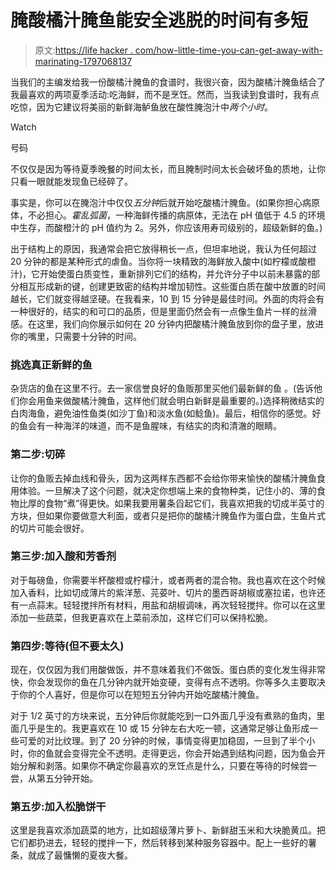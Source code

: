 # 腌酸橘汁腌鱼能安全逃脱的时间有多短

> 原文:[https://life hacker . com/how-little-time-you-can-get-away-with-marinating-1797068137](https://lifehacker.com/how-little-time-you-can-safely-get-away-with-marinating-1797068137)

当我们的主编发给我一份酸橘汁腌鱼的食谱时，我很兴奋，因为酸橘汁腌鱼结合了我最喜欢的两项夏季活动:吃海鲜，而不是烹饪。然而，当我读到食谱时，我有点吃惊，因为它建议将美丽的新鲜海鲈鱼放在酸性腌泡汁中*两个小时*。

Watch

号码

不仅仅是因为等待夏季晚餐的时间太长，而且腌制时间太长会破坏鱼的质地，让你只看一眼就能发现鱼已经碎了。

事实是，你可以在腌泡汁中仅仅*五分钟*后就开始吃酸橘汁腌鱼。(如果你担心病原体，不必担心。*霍乱弧菌*，一种海鲜传播的病原体，无法在 pH 值低于 4.5 的环境中生存，而酸橙汁的 pH 值约为 2。另外，你应该用寿司级别的，超级新鲜的鱼。)

出于结构上的原因，我通常会把它放得稍长一点，但坦率地说，我认为任何超过 20 分钟的都是某种形式的虐鱼。当你将一块精致的海鲜放入酸中(如柠檬或酸橙汁)，它开始使蛋白质变性，重新排列它们的结构，并允许分子中以前未暴露的部分相互形成新的键，创建更致密的结构并增加韧性。这些蛋白质在酸中放置的时间越长，它们就变得越坚硬。在我看来，10 到 15 分钟是最佳时间。外面的肉将会有一种很好的，结实的和可口的品质，但是里面仍然会有一点像生鱼片一样的丝滑感。在这里，我们向你展示如何在 20 分钟内把酸橘汁腌鱼放到你的盘子里，放进你的嘴里，只需要十分钟的时间。

### 挑选真正新鲜的鱼

杂货店的鱼在这里不行。去一家信誉良好的鱼贩那里买他们最新鲜的鱼 。(告诉他们你会用鱼来做酸橘汁腌鱼，这样他们就会明白新鲜是最重要的。)选择稍微结实的白肉海鱼，避免油性鱼类(如沙丁鱼)和淡水鱼(如鲶鱼)。最后，相信你的感觉。好的鱼会有一种海洋的味道，而不是鱼腥味，有结实的肉和清澈的眼睛。

### 第二步:切碎

让你的鱼贩去掉血线和骨头，因为这两样东西都不会给你带来愉快的酸橘汁腌鱼食用体验。一旦解决了这个问题，就决定你想端上来的食物种类，记住小的、薄的食物比厚的食物“煮”得更快。如果我要用薯条舀起它们，我喜欢把我的切成半英寸的方块，但如果你要做意大利面，或者只是把你的酸橘汁腌鱼作为蛋白盘，生鱼片式的切片可能会很好。

### 第三步:加入酸和芳香剂

对于每磅鱼，你需要半杯酸橙或柠檬汁，或者两者的混合物。我也喜欢在这个时候加入香料，比如切成薄片的紫洋葱、芫荽叶、切片的墨西哥胡椒或塞拉诺，也许还有一点蒜末。轻轻搅拌所有材料，用盐和胡椒调味，再次轻轻搅拌。你可以在这里添加一些蔬菜，但我更喜欢在上菜前添加，这样它们可以保持松脆。

### 第四步:等待(但不要太久)

现在，仅仅因为我们用酸做饭，并不意味着我们不做饭。蛋白质的变化发生得非常快，你会发现你的鱼在几分钟内就开始变硬，变得有点不透明。你等多久主要取决于你的个人喜好，但是你可以在短短五分钟内开始吃酸橘汁腌鱼。

对于 1/2 英寸的方块来说，五分钟后你就能吃到一口外面几乎没有煮熟的鱼肉，里面几乎是生的。我更喜欢在 10 或 15 分钟左右大吃一顿，这通常足够让鱼形成一些可爱的对比纹理。到了 20 分钟的时候，事情变得更加稳固，一旦到了半个小时，你的鱼就会变得完全不透明。走得更远，你会开始遇到结构问题，因为鱼会开始分解和剥落。如果你不确定你最喜欢的烹饪点是什么，只要在等待的时候尝一尝，从第五分钟开始。

### 第五步:加入松脆饼干

这里是我喜欢添加蔬菜的地方，比如超级薄片萝卜、新鲜甜玉米和大块脆黄瓜。把它们都扔进去，轻轻的搅拌一下，然后转移到某种服务容器中。配上一些好的薯条，就成了最慵懒的夏夜大餐。